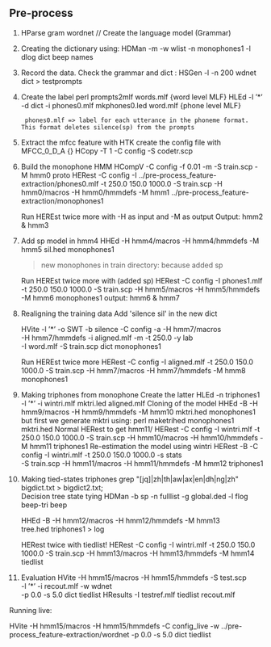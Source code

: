 Pre-process
----------------

1. HParse gram wordnet // Create the language model (Grammar)
2. Creating the dictionary using: HDMan -m -w wlist -n monophones1 -l dlog dict beep names
3. Record the data. Check the grammar and dict : HSGen -l -n 200 wdnet dict > testprompts
4. Create the label
		perl prompts2mlf words.mlf {word level MLF}
		HLEd -l ’*’ -d dict -i phones0.mlf mkphones0.led word.mlf {phone level MLF}

		phones0.mlf => label for each utterance in the phoneme format. This format deletes silence(sp) from the prompts
5. Extract the mfcc feature with HTK
		create the config file with MFCC_0_D_A {}
		HCopy -T 1 -C config -S codetr.scp
6. Build the monophone HMM
   HCompV -C config -f 0.01 -m -S train.scp -M hmm0 proto
   HERest -C config -I ../pre-process_feature-extraction/phones0.mlf -t 250.0 150.0 1000.0 -S train.scp -H hmm0/macros -H hmm0/hmmdefs -M hmm1 ../pre-process_feature-extraction/monophones1

   Run HEREst twice more with -H as input and -M as output
   Output: hmm2 & hmm3
7. Add sp model in hmm4
	HHEd -H hmm4/macros -H hmm4/hmmdefs -M hmm5 sil.hed monophones1

	>new monophones in train directory: because added sp

	Run HEREst twice more with (added sp)
	HERest -C config -I phones1.mlf -t 250.0 150.0 1000.0 -S train.scp -H hmm5/macros -H hmm5/hmmdefs -M hmm6 monophones1
	output: hmm6 & hmm7
8. Realigning the training data
	Add 'silence sil' in the new dict

    HVite -l ’*’ -o SWT -b silence -C config -a -H hmm7/macros \
	  -H hmm7/hmmdefs -i aligned.mlf -m -t 250.0 -y lab \
	  -I word.mlf -S train.scp  dict monophones1

	Run HEREst twice more
	HERest -C config -I aligned.mlf -t 250.0 150.0 1000.0 -S train.scp -H hmm7/macros -H hmm7/hmmdefs -M hmm8 monophones1

9. Making triphones from monophone
	Create the latter
		HLEd -n triphones1 -l ’*’ -i wintri.mlf mktri.led aligned.mlf
	Cloning of the model
		HHEd -B -H hmm9/macros -H hmm9/hmmdefs -M hmm10	mktri.hed monophones1
		but first we generate mktri using: perl maketrihed monophones1 mktri.hed
	Normal HERest to get hmm11/
		HERest -C config -I wintri.mlf -t 250.0 150.0 1000.0 -S train.scp -H hmm10/macros -H hmm10/hmmdefs -M hmm11 triphones1
	Re-estimation the model using wintri
		HERest -B -C config -I wintri.mlf -t 250.0 150.0 1000.0 -s stats \
		    -S train.scp -H hmm11/macros -H hmm11/hmmdefs -M hmm12 triphones1

10. Making tied-states triphones
	grep "[jq]\|zh\|th\|aw\|ax\|en\|dh|ng|zh" bigdict.txt > bigdict2.txt;	
	Decision tree state tying
	HDMan -b sp -n fulllist -g global.ded -l flog beep-tri beep

	HHEd -B -H hmm12/macros -H hmm12/hmmdefs -M hmm13 \
        tree.hed triphones1 > log

    HERest twice with tiedlist!
    HERest -C config -I wintri.mlf -t 250.0 150.0 1000.0 -S train.scp -H hmm13/macros -H hmm13/hmmdefs -M hmm14 tiedlist

11. Evaluation
HVite -H hmm15/macros -H hmm15/hmmdefs -S test.scp \
          -l ’*’ -i recout.mlf -w wdnet \
          -p 0.0 -s 5.0 dict tiedlist
HResults -I testref.mlf tiedlist recout.mlf

Running live:

HVite -H hmm15/macros -H hmm15/hmmdefs -C config_live -w ../pre-process_feature-extraction/wordnet -p 0.0 -s 5.0 dict tiedlist
